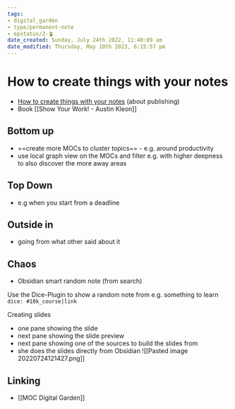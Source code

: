 ```yaml
---
tags: 
- digital_garden
- type/permanent-note
- epstatus/2-🪴
date_created: Sunday, July 24th 2022, 11:40:09 am
date_modified: Thursday, May 18th 2023, 6:15:57 pm
---
```

# How to create things with your notes
+ [How to create things with your notes](https://www.youtube.com/watch?v=4zrs_vVRwD4) (about publishing)
+ Book  [[Show Your Work! - Austin Kleon]]

## Bottom up
+ ==create more MOCs to cluster topics== - e.g. around productivity
+ use local graph view on the MOCs and filter e.g. with higher deepness to also discover the more away areas

## Top Down
+ e.g when you start from a deadline

## Outside in
+ going from what other said about it

## Chaos
* Obsidian smart random note (from search)

Use the Dice-Plugin to show a random note from e.g. something to learn
`dice: #10k_course|link`

Creating slides
+ one pane showing the slide
+ next pane showing the slide preview
+ next pane showing one of the sources to build the slides from
+ she does the slides directly from Obsidian
![[Pasted image 20220724121427.png]]

## Linking
+ [[MOC Digital Garden]]